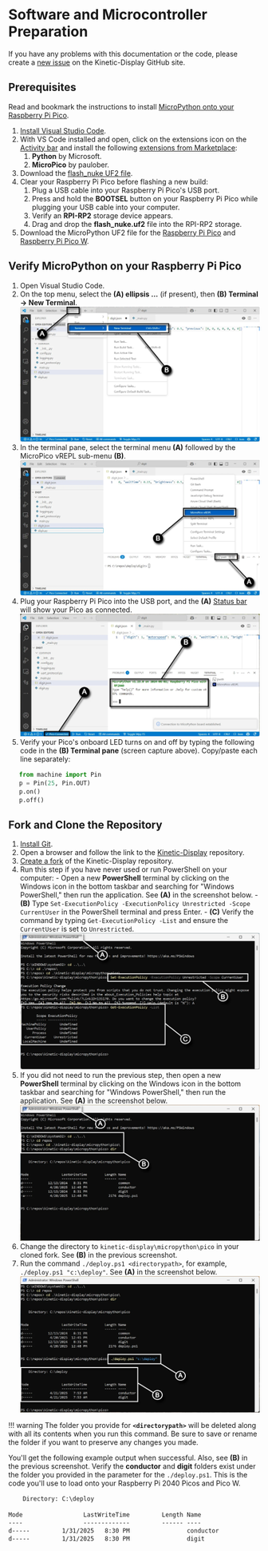 # Software and Microcontroller Preparation

If you have any problems with this documentation or the code, please create a [new issue](https://github.com/gobbyo/kinetic-display/issues/new/choose) on the Kinetic-Display GitHub site.

## Prerequisites

Read and bookmark the instructions to install [MicroPython onto your Raspberry Pi Pico](https://www.raspberrypi.com/documentation/microcontrollers/micropython.html#what-is-micropython).

1. [Install Visual Studio Code](https://code.visualstudio.com/download).
2. With VS Code installed and open, click on the extensions icon on the [Activity bar](https://code.visualstudio.com/docs/getstarted/userinterface#_basic-layout) and install the following [extensions from Marketplace](https://code.visualstudio.com/docs/editor/extension-marketplace):
    1. **Python** by Microsoft.
    2. **MicroPico** by paulober.
3. Download the [flash_nuke UF2 file](https://github.com/Pwea/Flash-Nuke).
4. Clear your Raspberry Pi Pico before flashing a new build:
    1. Plug a USB cable into your Raspberry Pi Pico's USB port.
    2. Press and hold the **BOOTSEL** button on your Raspberry Pi Pico while plugging your USB cable into your computer.
    3. Verify an **RPI-RP2** storage device appears.
    4. Drag and drop the **flash_nuke.uf2** file into the RPI-RP2 storage.
5. Download the MicroPython UF2 file for the [Raspberry Pi Pico](https://micropython.org/download/RPI_PICO/) and [Raspberry Pi Pico W](https://micropython.org/download/RPI_PICO_W/).

## Verify MicroPython on your Raspberry Pi Pico

1. Open Visual Studio Code.
1. On the top menu, select the **(A) ellipsis ...** (if present), then **(B) Terminal -> New Terminal**.  
   ![micropico-0](./img/prereq-software/prereqsoftware-3.webp)
1. In the terminal pane, select the terminal menu **(A)** followed by the MicroPico vREPL sub-menu **(B)**.  
   ![micropico-1](./img/prereq-software/prereqsoftware-4.webp)
1. Plug your Raspberry Pi Pico into the USB port, and the **(A)** [Status bar](https://learn.microsoft.com/en-us/visualstudio/extensibility/vsix/recipes/notifications?view=vs-2022#status-bar) will show your Pico as connected.  
   ![micropico-3](./img/prereq-software/prereqsoftware-6.webp)
1. Verify your Pico's onboard LED turns on and off by typing the following code in the **(B) Terminal pane** (screen capture above). Copy/paste each line separately:

```python
   from machine import Pin
   p = Pin(25, Pin.OUT)
   p.on()
   p.off()
```

## Fork and Clone the Repository

1. [Install Git](https://git-scm.com/downloads).
2. Open a browser and follow the link to the [Kinetic-Display](https://github.com/gobbyo/kinetic-display) repository.
3. [Create a fork](https://docs.github.com/en/pull-requests/collaborating-with-pull-requests/working-with-forks/fork-a-repo) of the Kinetic-Display repository.
4. Run this step if you have never used or run PowerShell on your computer:
       - Open a new **PowerShell** terminal by clicking on the Windows icon in the bottom taskbar and searching for "Windows PowerShell," then run the application. See **(A)** in the screenshot below.
       - **(B)** Type `Set-ExecutionPolicy -ExecutionPolicy Unrestricted -Scope CurrentUser` in the PowerShell terminal and press Enter.
       - **(C)** Verify the command by typing `Get-ExecutionPolicy -List` and ensure the `CurrentUser` is set to `Unrestricted`.  
    ![prereqsoftware-7](./img/prereq-software/prereqsoftware-7.webp)
5. If you did not need to run the previous step, then open a new **PowerShell** terminal by clicking on the Windows icon in the bottom taskbar and searching for "Windows PowerShell," then run the application. See **(A)** in the screenshot below.  
   ![prereqsoftware-8](./img/prereq-software/prereqsoftware-8.webp)
6. Change the directory to `kinetic-display\micropython\pico` in your cloned fork. See **(B)** in the previous screenshot.
7. Run the command `./deploy.ps1 <directorypath>`, for example, `./deploy.ps1 "c:\deploy"`. See **(A)** in the screenshot below.  
   ![prereqsoftware-9](./img/prereq-software/prereqsoftware-9.webp)

!!! warning
    The folder you provide for **`<directorypath>`** will be deleted along with all its contents when you run this command. Be sure to save or rename the folder if you want to preserve any changes you made.

You'll get the following example output when successful. Also, see **(B)** in the previous screenshot. Verify the **conductor** and **digit** folders exist under the folder you provided in the parameter for the `./deploy.ps1`. This is the code you'll use to load onto your Raspberry Pi 2040 Picos and Pico W.

```dos
    Directory: C:\deploy

Mode                 LastWriteTime         Length Name
----                 -------------         ------ ----
d-----         1/31/2025   8:30 PM                conductor
d-----         1/31/2025   8:30 PM                digit
```
